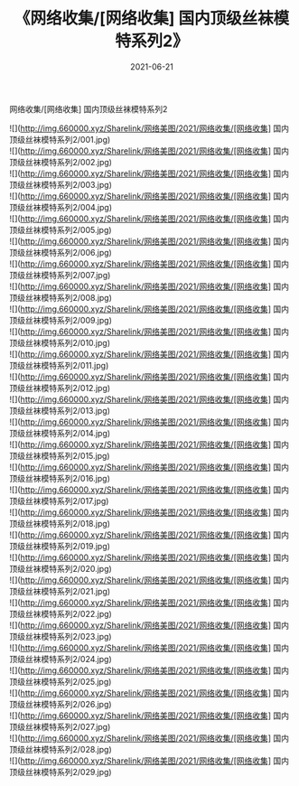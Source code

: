 ﻿---
layout: post
title:  《网络收集/[网络收集] 国内顶级丝袜模特系列2》
date:   2021-06-21
img: http://img.660000.xyz/Sharelink/网络美图/2021/网络收集/[网络收集] 国内顶级丝袜模特系列2/000.jpg
categories: [美女, 清纯, 唯美]
---

网络收集/[网络收集] 国内顶级丝袜模特系列2

 ![](http://img.660000.xyz/Sharelink/网络美图/2021/网络收集/[网络收集] 国内顶级丝袜模特系列2/001.jpg) <br>![](http://img.660000.xyz/Sharelink/网络美图/2021/网络收集/[网络收集] 国内顶级丝袜模特系列2/002.jpg) <br>![](http://img.660000.xyz/Sharelink/网络美图/2021/网络收集/[网络收集] 国内顶级丝袜模特系列2/003.jpg) <br>![](http://img.660000.xyz/Sharelink/网络美图/2021/网络收集/[网络收集] 国内顶级丝袜模特系列2/004.jpg) <br>![](http://img.660000.xyz/Sharelink/网络美图/2021/网络收集/[网络收集] 国内顶级丝袜模特系列2/005.jpg) <br>![](http://img.660000.xyz/Sharelink/网络美图/2021/网络收集/[网络收集] 国内顶级丝袜模特系列2/006.jpg) <br>![](http://img.660000.xyz/Sharelink/网络美图/2021/网络收集/[网络收集] 国内顶级丝袜模特系列2/007.jpg) <br>![](http://img.660000.xyz/Sharelink/网络美图/2021/网络收集/[网络收集] 国内顶级丝袜模特系列2/008.jpg) <br>![](http://img.660000.xyz/Sharelink/网络美图/2021/网络收集/[网络收集] 国内顶级丝袜模特系列2/009.jpg) <br>![](http://img.660000.xyz/Sharelink/网络美图/2021/网络收集/[网络收集] 国内顶级丝袜模特系列2/010.jpg) <br>![](http://img.660000.xyz/Sharelink/网络美图/2021/网络收集/[网络收集] 国内顶级丝袜模特系列2/011.jpg) <br>![](http://img.660000.xyz/Sharelink/网络美图/2021/网络收集/[网络收集] 国内顶级丝袜模特系列2/012.jpg) <br>![](http://img.660000.xyz/Sharelink/网络美图/2021/网络收集/[网络收集] 国内顶级丝袜模特系列2/013.jpg) <br>![](http://img.660000.xyz/Sharelink/网络美图/2021/网络收集/[网络收集] 国内顶级丝袜模特系列2/014.jpg) <br>![](http://img.660000.xyz/Sharelink/网络美图/2021/网络收集/[网络收集] 国内顶级丝袜模特系列2/015.jpg) <br>![](http://img.660000.xyz/Sharelink/网络美图/2021/网络收集/[网络收集] 国内顶级丝袜模特系列2/016.jpg) <br>![](http://img.660000.xyz/Sharelink/网络美图/2021/网络收集/[网络收集] 国内顶级丝袜模特系列2/017.jpg) <br>![](http://img.660000.xyz/Sharelink/网络美图/2021/网络收集/[网络收集] 国内顶级丝袜模特系列2/018.jpg) <br>![](http://img.660000.xyz/Sharelink/网络美图/2021/网络收集/[网络收集] 国内顶级丝袜模特系列2/019.jpg) <br>![](http://img.660000.xyz/Sharelink/网络美图/2021/网络收集/[网络收集] 国内顶级丝袜模特系列2/020.jpg) <br>![](http://img.660000.xyz/Sharelink/网络美图/2021/网络收集/[网络收集] 国内顶级丝袜模特系列2/021.jpg) <br>![](http://img.660000.xyz/Sharelink/网络美图/2021/网络收集/[网络收集] 国内顶级丝袜模特系列2/022.jpg) <br>![](http://img.660000.xyz/Sharelink/网络美图/2021/网络收集/[网络收集] 国内顶级丝袜模特系列2/023.jpg) <br>![](http://img.660000.xyz/Sharelink/网络美图/2021/网络收集/[网络收集] 国内顶级丝袜模特系列2/024.jpg) <br>![](http://img.660000.xyz/Sharelink/网络美图/2021/网络收集/[网络收集] 国内顶级丝袜模特系列2/025.jpg) <br>![](http://img.660000.xyz/Sharelink/网络美图/2021/网络收集/[网络收集] 国内顶级丝袜模特系列2/026.jpg) <br>![](http://img.660000.xyz/Sharelink/网络美图/2021/网络收集/[网络收集] 国内顶级丝袜模特系列2/027.jpg) <br>![](http://img.660000.xyz/Sharelink/网络美图/2021/网络收集/[网络收集] 国内顶级丝袜模特系列2/028.jpg) <br>![](http://img.660000.xyz/Sharelink/网络美图/2021/网络收集/[网络收集] 国内顶级丝袜模特系列2/029.jpg) <br>